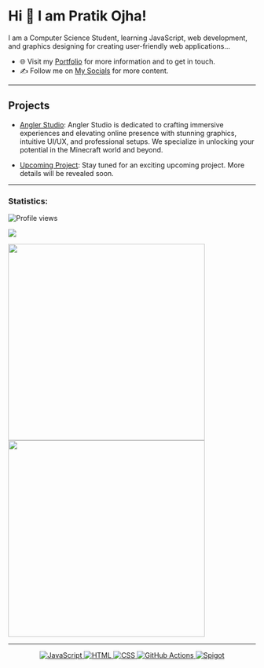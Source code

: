 # Hi 👋 I am Pratik Ojha! 
I am a Computer Science Student, learning JavaScript, web development, and graphics designing for creating user-friendly web applications...

- 🌐 Visit my [Portfolio](https://volt8.me/) for more information and to get in touch.
- ✍️ Follow me on [My Socials](https://linktr.ee/pratikojha/) for more content.

---

## Projects

- [Angler Studio](https://angler.studio): 
Angler Studio is dedicated to crafting immersive experiences and elevating online presence with stunning graphics, intuitive UI/UX, and professional setups. We specialize in unlocking your potential in the Minecraft world and beyond.

- [Upcoming Project](https://upcomingproject):
Stay tuned for an exciting upcoming project. More details will be revealed soon.

---
### Statistics:
![Profile views](https://komarev.com/ghpvc/?username=alastrimdev&style=flat-square&color=blueviolet)

<p><img src="https://github-readme-stats.vercel.app/api/top-langs/?username=alastrimdev&langs_count=10&layout=compact&card_width=445&bg_color=1F1D2EFF&text_color=FDFDFDFF&title_color=EA9A97&hide_border=true"></p>

<p>
  <img src="https://github-readme-stats.vercel.app/api?username=alastrimdev&show_icons=true&theme=bear" width="400">
  <img src="https://github-readme-streak-stats.herokuapp.com?user=alastrimdev&theme=dark&hide_border=true" width="400">
</p>

---

<p align="center">
<a href="https://www.javascript.com/" target="_blank">
  <img src="https://img.shields.io/badge/JavaScript-%23F7DF1E.svg?style=flat-square&logo=javascript&logoColor=black" alt="JavaScript">
</a>
<a href="https://html.com/" target="_blank">
  <img src="https://img.shields.io/badge/HTML-%23E34F26.svg?style=flat-square&logo=html5&logoColor=white" alt="HTML">
</a>
<a href="https://www.w3.org/Style/CSS/Overview.en.html" target="_blank">
  <img src="https://img.shields.io/badge/CSS-%231572B6.svg?style=flat-square&logo=css3&logoColor=white" alt="CSS">
</a>
<a href="https://github.com/features/actions" target="_blank">
  <img src="https://img.shields.io/badge/GitHub%20Actions-%232671E5.svg?style=flat-square&logo=github-actions&logoColor=white" alt="GitHub Actions">
</a>
<a href="https://www.spigotmc.org/" target="_blank">
  <img src="https://img.shields.io/badge/Spigot-%23518FAC.svg?style=flat-square&logo=spigot&logoColor=white" alt="Spigot">
</a>
</p>
